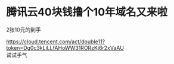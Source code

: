 # 腾讯云40块钱撸个10年域名又来啦


2张10元的到手

https://cloud.tencent.com/act/double11?token=Dg0c3kLiLLfAHoWW31RORzKj6r2xVaAU<br />
试试手气<img src="static/image/smiley/default/lol.gif" smilieid="12" border="0" alt="" /><img id="aimg_eOn8T" onclick="zoom(this, this.src, 0, 0, 0)" class="zoom" src="https://cdn.jsdelivr.net/gh/hishis/forum-master/public/images/patch.gif" onmouseover="img_onmouseoverfunc(this)" onload="thumbImg(this)" border="0" alt="" />
